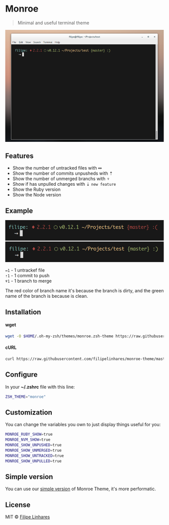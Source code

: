 # Monroe
> Minimal and useful terminal theme

![Terminal screen](./img/screenshot.png)

## Features
- Show the number of untracked files with ↭
- Show the number of commits unpusheds with ⇡
- Show the number of unmerged branchs with ♆
- Show if has unpulled changes with ⇣ `new feature` 
- Show the Ruby version
- Show the Node version

## Example
![Terminal screen](./img/example-screenshot.png)
![Terminal screen](./img/example2-screenshot.png)

`↭1` - 1 untrackef file  
`⇡1` - 1 commit to push  
`♆1` - 1 branch to merge  

The red color of branch name it's because the branch is dirty, and the green name of the branch is because is clean.


## Installation

#### wget
```bash
wget -O $HOME/.oh-my-zsh/themes/monroe.zsh-theme https://raw.githubusercontent.com/filipelinhares/monroe-theme/master/monroe.zsh-theme
```

#### cURL
```bash
curl https://raw.githubusercontent.com/filipelinhares/monroe-theme/master/monroe.zsh-theme > $HOME/.oh-my-zsh/themes/monroe.zsh-theme
```

## Configure
In your **~/.zshrc** file with this line:
```bash
ZSH_THEME="monroe"
```

## Customization
You can change the variables you own to just display things useful for you:

```bash
MONROE_RUBY_SHOW=true
MONROE_NVM_SHOW=true
MONROE_SHOW_UNPUSHED=true
MONROE_SHOW_UNMERGED=true
MONROE_SHOW_UNTRACKED=true
MONROE_SHOW_UNPULLED=true
```

## Simple version
You can use our [simple version](https://github.com/filipelinhares/monroe-theme/tree/simple-version) of Monroe Theme, it's more performatic.

## License
MIT © [Filipe Linhares](http://filipelinhares.com)
